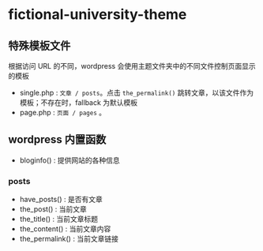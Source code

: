 # fictional-university-theme

## 特殊模板文件

根据访问 URL 的不同，wordpress 会使用主题文件夹中的不同文件控制页面显示的模板

- single.php : `文章 / posts`。点击 `the_permalink()` 跳转文章，以该文件作为模板；不存在时，fallback 为默认模板
- page.php : `页面 / pages` 。

## wordpress 内置函数

- bloginfo() : 提供网站的各种信息

### posts

- have_posts() : 是否有文章
- the_post() : 当前文章
- the_title() : 当前文章标题
- the_content() : 当前文章内容
- the_permalink() : 当前文章链接

